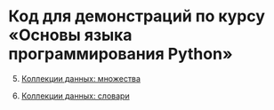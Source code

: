 # Код для демонстраций по курсу «Основы языка программирования Python»

5. [Коллекции данных: множества](https://github.com/netology-code/py-homeworks-basic/blob/py-74/%D1%81ode/05_sets/01_experts.py)

6. [Коллекции данных: словари](02_resources)
